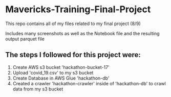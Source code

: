 # Mavericks-Training-Final-Project

This repo contains all of my files related to my final project (8/9)

Includes many screenshots as well as the Notebook file and the resulting output parquet file


## The steps I followed for this project were:
1. Create AWS s3 bucket 'hackathon-bucket-17'
2. Upload 'covid_19.csv' to my s3 bucket 
3. Create Database in AWS Glue 'hackathon-db'
4. Created a crawler 'hackathon-crawler' inside of 'hackathon-db' to crawl data from my s3 bucket
